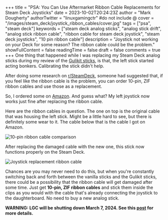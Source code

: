 +++
title = "PSA: You Can Use Aftermarket Ribbon Cable Replacements for Steam Deck Joysticks"
date = 2023-10-02T20:24:23Z
author = "Mark Dougherty"
authorTwitter = "linuxgamingctr" #do not include @
cover = "/images/steam_deck/joystick_ribbon_cables/cover.jpg"
tags = ["psa", "steam deck"]
keywords = ["steam deck analog sticks", "analog stick drift", "analog stick ribbon cable", "ribbon cable for steam deck joystick", "steam deck joysticks", "10 pin ribbon cable"]
description = "Joystick not working on your Deck for some reason? The ribbon cable could be the problem."
showFullContent = false
readingTime = false
draft = false
comments = true
+++
One thing that happened while I was replacing my Steam Deck analog sticks during my review of the [Gulikit sticks](https://linuxgamingcentral.com/posts/gulikit-steam-deck-joysticks/), is that, the left stick started acting bonkers. Calibrating the stick didn't help.

After doing some research on [r/SteamDeck](https://www.reddit.com/r/SteamDeck/comments/zmr1nf/can_i_buy_new_ribbon_cables_for_the_steam_deck/), someone had suggested that, if you feel like the ribbon cable is the problem, you can order 10-pin, ZIF ribbon cables and use those as a replacement.

So, I ordered some on [Amazon](https://www.amazon.com/dp/B08PDG18LW). And guess what? My left joystick now works just fine after replacing the ribbon cable.

Here are the ribbon cables in question. The one on top is the original cable that was housing the left stick. Might be a little hard to see, but there is definitely some wear to it. The cable below that is the cable I got on Amazon.

![10-pin ribbon cable comparison](/images/steam_deck/joystick_ribbon_cables/comparison.jpg)

After replacing the damaged cable with the new one, this stick now functions properly on the Steam Deck.

![Joystick replacement ribbon cable](/images/steam_deck/joystick_ribbon_cables/replacement_cable.jpg)

Chances are you may never need to do this, but when you're constantly switching back and forth between the vanilla sticks and the Gulikit sticks, there could be a possibility that the ribbon cable will get damaged after some time. Just get **10-pin, ZIF ribbon cables** and stick them inside the clips as you would with the cable that's already connecting the joystick to the daughterboard. No need to buy a new analog stick.

**WARNING: LGC will be shutting down March 7, 2024. See this [post](https://linuxgamingcentral.com/posts/the-end-of-lgc/) for more details.**
